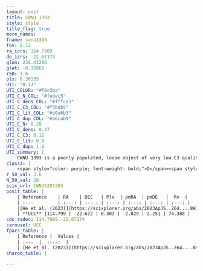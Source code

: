 ```yaml
---
layout: post
title: CWNU 1393
style: style
title_flag: true
more_names: 
fname: cwnu1393
fov: 0.12
ra_icrs: 114.7989
de_icrs: -22.67174
glon: 238.41296
glat: -0.32862
r50: 3.6
plx: 0.30335
UTI: "0.17"
UTI_COLOR: "#f8c5ba"
UTI_C_N_COL: "#fedec5"
UTI_C_dens_COL: "#fffce3"
UTI_C_C3_COL: "#f3bab5"
UTI_C_lit_COL: "#e0a6b3"
UTI_C_dup_COL: "#a6cab9"
UTI_C_N: 0.28
UTI_C_dens: 0.47
UTI_C_C3: 0.12
UTI_C_lit: 0.0
UTI_C_dup: 1.0
UTI_summary: |
    CWNU 1393 is a poorly populated, loose object of very low C3 quality. It was recently reported in the literature.
class3: |
    <span style="color: purple; font-weight: bold;">D</span><span style="color: red; font-weight: bold;">C</span>
r_50_val: 3.6
N_50_val: 28
scix_url: CWNU%201393
posit_table: |
    | Reference    | RA    | DEC   | Plx  | pmRA  | pmDE   |  Rv  |
    | :---         | :---: | :---: | :---: | :---: | :---: | :---: |
    |[He et al. (2023)](https://scixplorer.org/abs/2023ApJS..264....8H) | 114.821 | -22.686 | 0.316 | -2.025 | 2.287 | 83.2 |
    | **UCC** |114.799 | -22.672 | 0.303 | -2.029 | 2.251 | 74.388 | 
cds_radec: 114.7989,-22.67174
carousel: UCC
fpars_table: |
    | Reference |  Values |
    | :---  |  :---:  |
    | [He et al. (2023)](https://scixplorer.org/abs/2023ApJS..264....8H) | `A0=1.1, m-M=12.8, logAge=8.9` |
shared_table: |
    
---
```

